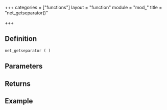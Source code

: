 +++
categories = ["functions"]
layout = "function"
module = "mod_"
title = "net_getseparator()"

+++

## Definition

    net_getseparator ( )

## Parameters

## Returns

## Example
